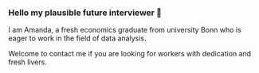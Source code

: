 ### Hello my plausible future interviewer 👋

I am Amanda, a fresh economics graduate from university Bonn who is eager to work in the field of data analysis.

Welcome to contact me if you are looking for workers with dedication and fresh livers. 
<!--
**amanda8412383/amanda8412383** is a ✨ _special_ ✨ repository because its `README.md` (this file) appears on your GitHub profile.

Here are some ideas to get you started:

- 🔭 I’m currently working on ...
- 🌱 I’m currently learning ...
- 👯 I’m looking to collaborate on ...
- 🤔 I’m looking for help with ...
- 💬 Ask me about ...
- 📫 How to reach me: ...
- 😄 Pronouns: ...
- ⚡ Fun fact: ...
-->
